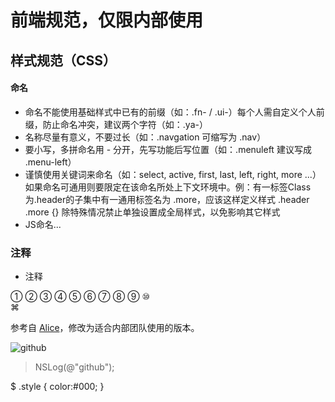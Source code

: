 # 前端规范，仅限内部使用

## 样式规范（CSS）

#### 命名
+ 命名不能使用基础样式中已有的前缀（如：.fn- / .ui-）每个人需自定义个人前缀，防止命名冲突，建议两个字符（如：.ya-）
+ 名称尽量有意义，不要过长（如：.navgation 可缩写为 .nav）
+ 要小写，多拼命名用 - 分开，先写功能后写位置（如：.menuleft 建议写成 .menu-left）
+ 谨慎使用关键词来命名（如：select, active, first, last, left, right, more ...）如果命名可通用则要限定在该命名所处上下文环境中。例：有一标签Class为.header的子集中有一通用标签名为 .more，应该这样定义样式 .header .more {} 除特殊情况禁止单独设置成全局样式，以免影响其它样式
+ JS命名...

### 注释
+ 注释


① ② ③ ④ ⑤ ⑥ ⑦ ⑧ ⑨ ⑩  
⌘

参考自 [Alice](http://aliceui.com/css-spec/)，修改为适合内部团队使用的版本。  

![github](https://a248.e.akamai.net/assets.github.com/images/modules/about_page/github_logo.png?1306884374)  

  
> NSLog(@"github");  


$ .style { color:#000; }